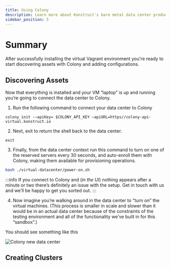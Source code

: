 ```yaml
---
title: Using Colony
description: Learn more about Konstruct's bare metal data center product
sidebar_position: 5
---
```

# Summary
After successfully installing the virtual Vagrant environment you're ready to start discovering assets with Colony and adding configurations.

## Discovering Assets

Now that everything is installed and your VM “laptop” is up and running you’re going to connect the data center to Colony.

1. Run the following command to connect your data center to Colony

```
colony init -–apiKey= $COLONY_API_KEY –apiURL=https//colony-api-virtual.konstruct.io
```
2. Next, exit to return the shell back to the data center.
   
```
exit
```
3. Finally, from the data center context run this command to turn on one of the reserved servers every 30 seconds, and auto-enroll them with Colony, making them available for provisioning operations.

```bash
bash ./virtual-datacenter/power-on.sh
```

:::info
If you connect to Colony and (*in the UI*) nothing appears after a minute or two there’s definitely an issue with the setup. Get in touch with us and we’ll be happy to get you sorted out. 
:::

4. Now imagine you’re walking around in the data center to “turn on” the virtual machines. (This process is smaller in scale and slower than it would be in an actual data center because of the constraints of the testing environment and all of the functionality we’ve built in for this “sandbox”.)

You should see something like this

![Colony new data center](./img/usage/newdatacenter.png)


## Creating Clusters